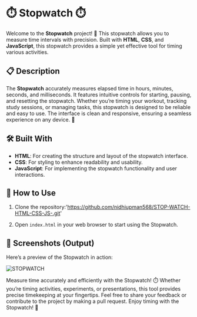 

# ⏱️ Stopwatch ⏱️

Welcome to the **Stopwatch** project! 🎉 This stopwatch allows you to measure time intervals with precision. Built with **HTML**, **CSS**, and **JavaScript**, this stopwatch provides a simple yet effective tool for timing various activities.

## 📋 Description

The **Stopwatch** accurately measures elapsed time in hours, minutes, seconds, and milliseconds. It features intuitive controls for starting, pausing, and resetting the stopwatch. Whether you’re timing your workout, tracking study sessions, or managing tasks, this stopwatch is designed to be reliable and easy to use. The interface is clean and responsive, ensuring a seamless experience on any device. 🌟

## 🛠️ Built With

- **HTML**: For creating the structure and layout of the stopwatch interface.
- **CSS**: For styling to enhance readability and usability.
- **JavaScript**: For implementing the stopwatch functionality and user interactions.

## 🚀 How to Use

1. Clone the repository:'https://github.com/nidhiupman568/STOP-WATCH-HTML-CSS-JS-.git'
   
2. Open `index.html` in your web browser to start using the Stopwatch.

## 📸 Screenshots (Output)

Here’s a preview of the Stopwatch in action:

![STOPWATCH](https://github.com/nidhiupman568/STOP-WATCH-HTML-CSS-JS-/assets/130860182/848c4810-e631-4875-9041-10829fdb744d)


Measure time accurately and efficiently with the Stopwatch! ⏱️ Whether you’re timing activities, experiments, or presentations, this tool provides precise timekeeping at your fingertips. Feel free to share your feedback or contribute to the project by making a pull request. Enjoy timing with the Stopwatch! 🌟

